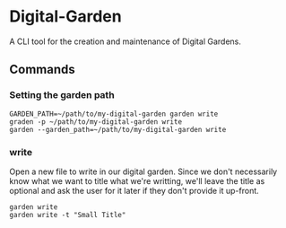 # Digital-Garden

A CLI tool for the creation and maintenance of Digital
Gardens.

## Commands

### Setting the garden path

```shell
GARDEN_PATH=~/path/to/my-digital-garden garden write
graden -p ~/path/to/my-digital-garden write
garden --garden_path=~/path/to/my-digital-garden write
```

### write

Open a new file to write in our digital garden. Since we
don't necessarily know what we want to title what we're
writting, we'll leave the title as optional and ask the
user for it later if they don't provide it up-front.

```shell
garden write
garden write -t "Small Title"
```

